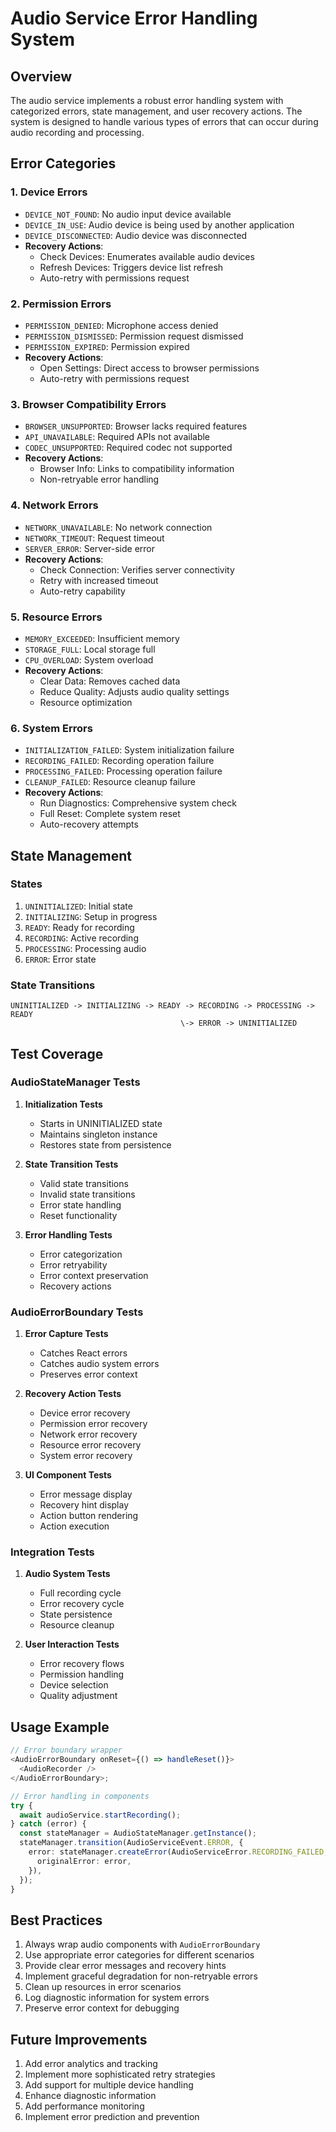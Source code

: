 # Audio Service Error Handling System

## Overview

The audio service implements a robust error handling system with categorized errors, state management, and user recovery actions. The system is designed to handle various types of errors that can occur during audio recording and processing.

## Error Categories

### 1. Device Errors

- `DEVICE_NOT_FOUND`: No audio input device available
- `DEVICE_IN_USE`: Audio device is being used by another application
- `DEVICE_DISCONNECTED`: Audio device was disconnected
- **Recovery Actions**:
  - Check Devices: Enumerates available audio devices
  - Refresh Devices: Triggers device list refresh
  - Auto-retry with permissions request

### 2. Permission Errors

- `PERMISSION_DENIED`: Microphone access denied
- `PERMISSION_DISMISSED`: Permission request dismissed
- `PERMISSION_EXPIRED`: Permission expired
- **Recovery Actions**:
  - Open Settings: Direct access to browser permissions
  - Auto-retry with permissions request

### 3. Browser Compatibility Errors

- `BROWSER_UNSUPPORTED`: Browser lacks required features
- `API_UNAVAILABLE`: Required APIs not available
- `CODEC_UNSUPPORTED`: Required codec not supported
- **Recovery Actions**:
  - Browser Info: Links to compatibility information
  - Non-retryable error handling

### 4. Network Errors

- `NETWORK_UNAVAILABLE`: No network connection
- `NETWORK_TIMEOUT`: Request timeout
- `SERVER_ERROR`: Server-side error
- **Recovery Actions**:
  - Check Connection: Verifies server connectivity
  - Retry with increased timeout
  - Auto-retry capability

### 5. Resource Errors

- `MEMORY_EXCEEDED`: Insufficient memory
- `STORAGE_FULL`: Local storage full
- `CPU_OVERLOAD`: System overload
- **Recovery Actions**:
  - Clear Data: Removes cached data
  - Reduce Quality: Adjusts audio quality settings
  - Resource optimization

### 6. System Errors

- `INITIALIZATION_FAILED`: System initialization failure
- `RECORDING_FAILED`: Recording operation failure
- `PROCESSING_FAILED`: Processing operation failure
- `CLEANUP_FAILED`: Resource cleanup failure
- **Recovery Actions**:
  - Run Diagnostics: Comprehensive system check
  - Full Reset: Complete system reset
  - Auto-recovery attempts

## State Management

### States

1. `UNINITIALIZED`: Initial state
2. `INITIALIZING`: Setup in progress
3. `READY`: Ready for recording
4. `RECORDING`: Active recording
5. `PROCESSING`: Processing audio
6. `ERROR`: Error state

### State Transitions

```
UNINITIALIZED -> INITIALIZING -> READY -> RECORDING -> PROCESSING -> READY
                                      \-> ERROR -> UNINITIALIZED
```

## Test Coverage

### AudioStateManager Tests

1. **Initialization Tests**

   - Starts in UNINITIALIZED state
   - Maintains singleton instance
   - Restores state from persistence

2. **State Transition Tests**

   - Valid state transitions
   - Invalid state transitions
   - Error state handling
   - Reset functionality

3. **Error Handling Tests**
   - Error categorization
   - Error retryability
   - Error context preservation
   - Recovery actions

### AudioErrorBoundary Tests

1. **Error Capture Tests**

   - Catches React errors
   - Catches audio system errors
   - Preserves error context

2. **Recovery Action Tests**

   - Device error recovery
   - Permission error recovery
   - Network error recovery
   - Resource error recovery
   - System error recovery

3. **UI Component Tests**
   - Error message display
   - Recovery hint display
   - Action button rendering
   - Action execution

### Integration Tests

1. **Audio System Tests**

   - Full recording cycle
   - Error recovery cycle
   - State persistence
   - Resource cleanup

2. **User Interaction Tests**
   - Error recovery flows
   - Permission handling
   - Device selection
   - Quality adjustment

## Usage Example

```typescript
// Error boundary wrapper
<AudioErrorBoundary onReset={() => handleReset()}>
  <AudioRecorder />
</AudioErrorBoundary>;

// Error handling in components
try {
  await audioService.startRecording();
} catch (error) {
  const stateManager = AudioStateManager.getInstance();
  stateManager.transition(AudioServiceEvent.ERROR, {
    error: stateManager.createError(AudioServiceError.RECORDING_FAILED, {
      originalError: error,
    }),
  });
}
```

## Best Practices

1. Always wrap audio components with `AudioErrorBoundary`
2. Use appropriate error categories for different scenarios
3. Provide clear error messages and recovery hints
4. Implement graceful degradation for non-retryable errors
5. Clean up resources in error scenarios
6. Log diagnostic information for system errors
7. Preserve error context for debugging

## Future Improvements

1. Add error analytics and tracking
2. Implement more sophisticated retry strategies
3. Add support for multiple device handling
4. Enhance diagnostic information
5. Add performance monitoring
6. Implement error prediction and prevention
